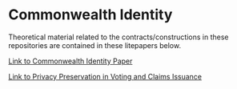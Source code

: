 # Commonwealth Identity

Theoretical material related to the contracts/constructions in these repositories are contained in these litepapers below.

[Link to Commonwealth Identity Paper](https://github.com/hicommonwealth/identity-litepaper/blob/master/commonwealthidentity.md)

[Link to Privacy Preservation in Voting and Claims Issuance](https://github.com/hicommonwealth/identity-litepaper/blob/master/privateclaimsissuance.md)

